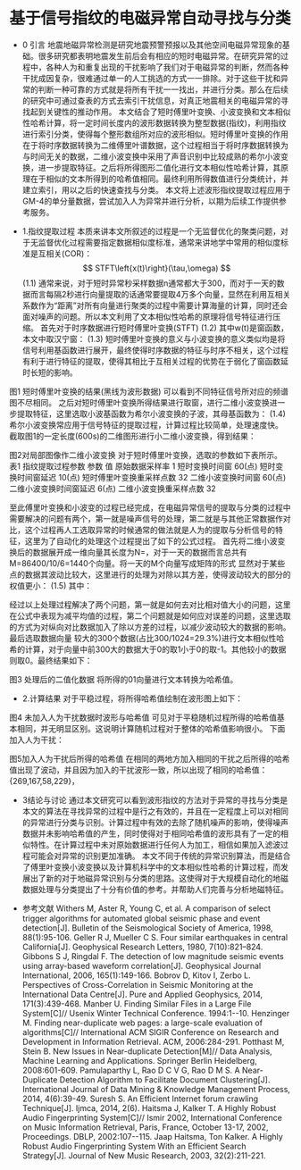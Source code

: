 # 基于信号指纹的电磁异常自动寻找与分类
- 0 引言
地震地磁异常检测是研究地震预警预报以及其他空间电磁异常现象的基础。很多研究都表明地震发生前后会有相应的短时电磁异常。在研究异常的过程中，各种人为和重复出现的干扰影响了我们对于电磁异常的判断，然而各种干扰成因复杂，很难通过单一的人工挑选的方式一一排除。对于这些干扰和异常的判断一种可靠的方式就是将所有干扰一一找出，并进行分类。那么在后续的研究中可通过查表的方式去索引干扰信息，对真正地震相关的电磁异常的寻找起到关键性的推动作用。
本文结合了短时傅里叶变换、小波变换和文本相似性哈希计算，将一定时间长度内的波形数据转换为整型数据(指纹)，利用指纹进行索引分类，使得每个整形数组所对应的波形相似。短时傅里叶变换的作用在于将时序数据转换为二维傅里叶谱数据，这个过程相当于将时序数据转换为与时间无关的数据，二维小波变换中采用了声音识别中比较成熟的希尔小波变换，进一步提取特征。之后将所得图形二值化进行文本相似性哈希计算，其原理在于相似的文本所得到的哈希值相同。最终利用所得数值进行分类统计，并建立索引，用以之后的快速查找与分类。
本文将上述波形指纹提取过程应用于GM-4的单分量数据，尝试加入人为异常并进行分析，以期为后续工作提供参考服务。

- 1.指纹提取过程
本质来讲本文所叙述的过程是一个无监督优化的聚类问题，对于无监督优化过程需要指定数据相似度标准，通常来讲地学中常用的相似度标准是互相关(COR)：
$$ STFT\left{x(t)\right}(\tau,\omega) $$(1.1)
通常来说，对于短时异常秒采样数据n通常都大于300，而对于一天的数据而言每隔2秒进行向量提取的话通常要提取4万多个向量，显然在利用互相关系数作为“距离”对所有向量进行聚类的过程中需要计算海量的计算，同时还会面对噪声的问题。所以本文利用了文本相似性哈希的原理将信号特征进行压缩。
首先对于时序数据进行短时傅里叶变换(STFT)
		(1.2)
其中w(t)是窗函数，本文中取汉宁窗：
		(1.3)
短时傅里叶变换的意义与小波变换的意义类似均是将信号利用基函数进行展开，最终使得时序数据的特征与时序不相关，这个过程有利于进行特征的提取，使得其相比于互相关过程的优势在于弱化了窗函数延时长短的影响。

图1 短时傅里叶变换的结果(黑线为波形数据)
可以看到不同特征信号所对应的频谱图不尽相同。
之后对短时傅里叶变换所得结果进行取窗，进行二维小波变换进一步提取特征，这里选取小波基函数为希尔小波变换的子波，其母基函数为：
		(1.4)
希尔小波变换常应用于信号特征的提取过程，计算过程比较简单，处理速度快。
截取图1的一定长度(600s)的二维图形进行小二维小波变换，得到结果：

图2对局部图像作二维小波变换
对于短时傅里叶变换，选取的参数如下表所示。
表1 指纹提取过程参数
参数	值
原始数据采样率	1
短时变换时间窗	60(点)
短时变换时间窗延迟	10(点)
短时傅里叶变换重采样点数	32
二维小波变换时间窗	60(点)
二维小波变换时间窗延迟	6(点)
二维小波变换重采样点数	32

至此傅里叶变换和小波变的过程已经完成，在电磁异常信号的提取与分类的过程中需要解决的问题有两个，第一就是噪声信号的处理，第二就是与其他正常数据作对比，这个过程再人工选取异常的时候通常的做法就是人为的提取与分析信号的特征，这里为了自动化的处理这个过程提出了如下的公式过程。
首先将二维小波变换后的数据展开成一维向量其长度为N=，对于一天的数据而言总共有M=86400/10/6=1440个向量。将一天的M个向量写成矩阵的形式
显然对于某些点的数据其波动比较大，这里进行的处理为对除以其方差，使得波动较大的部分的权值更小：
		(1.5)
其中：
		
		
经过以上处理过程解决了两个问题，第一就是如何去对比相对值大小的问题，这里在公式中表现为减平均值的过程，第二个问题就是如何应对误差的问题，这里选取的方式为对纵向对比数据加入了除以方差的过程，以减少波动较大的数据的影响。最后选取数据向量 较大的300个数据(占比300/1024=29.3%)进行文本相似性哈希的计算，对于向量中前300大的数据大于0的取1小于0的取-1。其他较小的数据则取0。最终结果如下：

图3 处理后的二值化数据
将所得的01向量进行文本转换为哈希值。

- 2.计算结果
对于平稳过程，将所得哈希值绘制在波形图上如下：

图4 未加入人为干扰数据时波形与哈希值
可见对于平稳随机过程所得的哈希值基本相同，并无明显区别。这说明计算随机过程对于整体的哈希值影响很小。
下面加入人为干扰：

图5加入人为干扰后所得的哈希值
在相同的两地方加入相同的干扰之后所得的哈希值出现了波动，并且因为加入的干扰波形一致，所以出现了相同的哈希值：{269,167,58,229}，
- 3结论与讨论
通过本文研究可以看到波形指纹的方法对于异常的寻找与分类是本文的算法在寻找异常的过程中是行之有效的，并且在一定程度上可以对相同的异常进行分类与识别。计算过程中有效的去除了随机噪声的影响，使得噪声数据并未影响哈希值的产生，同时使得对于相同哈希值的波形具有了一定的相似特性。在计算过程中未对原始数据进行任何人为加工，相信如果加入滤波过程可能会对异常的识别更加准确。
本文不同于传统的异常识别算法，而是结合了傅里叶变换小波变换以及计算机科学中的文本相似性哈希的计算过程，而发展出了新的对于地磁异常识别与分类的思路。这使得对于大规模自动化的地磁数据处理与分类提出了十分有价值的参考。并帮助人们完善与分析地磁特征。


- 参考文献
Withers M, Aster R, Young C, et al. A comparison of select trigger algorithms for automated global seismic phase and event detection[J]. Bulletin of the Seismological Society of America, 1998, 88(1):95-106.
Geller R J, Mueller C S. Four similar earthquakes in central California[J]. Geophysical Research Letters, 1980, 7(10):821–824.
Gibbons S J, Ringdal F. The detection of low magnitude seismic events using array-based waveform correlation[J]. Geophysical Journal International, 2006, 165(1):149-166.
Bobrov D, Kitov I, Zerbo L. Perspectives of Cross-Correlation in Seismic Monitoring at the International Data Centre[J]. Pure and Applied Geophysics, 2014, 171(3):439-468.
Manber U. Finding Similar Files in a Large File System[C]// Usenix Winter Technical Conference. 1994:1--10.
Henzinger M. Finding near-duplicate web pages: a large-scale evaluation of algorithms[C]// International ACM SIGIR Conference on Research and Development in Information Retrieval. ACM, 2006:284-291.
Potthast M, Stein B. New Issues in Near-duplicate Detection[M]// Data Analysis, Machine Learning and Applications. Springer Berlin Heidelberg, 2008:601-609.
Pamulaparthy L, Rao D C V G, Rao D M S. A Near-Duplicate Detection Algorithm to Facilitate Document Clustering[J]. International Journal of Data Mining & Knowledge Management Process, 2014, 4(6):39-49.
Suresh S. An Efficient Internet forum crawling Technique[J]. Ijmca, 2014, 2(6).
Haitsma J, Kalker T. A Highly Robust Audio Fingerprinting System[C]// Ismir 2002, International Conference on Music Information Retrieval, Paris, France, October 13-17, 2002, Proceedings. DBLP, 2002:107--115.
Jaap Haitsma, Ton Kalker. A Highly Robust Audio Fingerprinting System With an Efficient Search Strategy[J]. Journal of New Music Research, 2003, 32(2):211-221.




